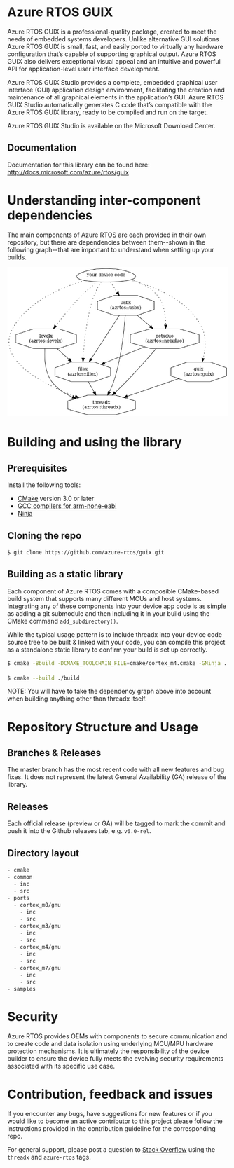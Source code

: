 # Azure RTOS GUIX

Azure RTOS GUIX is a professional-quality package, created to meet the needs of embedded systems developers. Unlike alternative GUI solutions Azure RTOS GUIX is small, fast, and easily ported to virtually any hardware configuration that’s capable of supporting graphical output. Azure RTOS GUIX also delivers exceptional visual appeal and an intuitive and powerful API for application-level user interface development.

Azure RTOS GUIX Studio provides a complete, embedded graphical user interface (GUI) application design environment, facilitating the creation and maintenance of all graphical elements in the application’s GUI. Azure RTOS GUIX Studio automatically generates C code that’s compatible with the Azure RTOS GUIX library, ready to be compiled and run on the target. 

Azure RTOS GUIX Studio is available on the Microsoft Download Center.

## Documentation

Documentation for this library can be found here: http://docs.microsoft.com/azure/rtos/guix

# Understanding inter-component dependencies

The main components of Azure RTOS are each provided in their own repository, but there are dependencies between them--shown in the following graph--that are important to understand when setting up your builds.

![dependency graph](docs/deps.png)


# Building and using the library

## Prerequisites

Install the following tools:

* [CMake](https://cmake.org/download/) version 3.0 or later
* [GCC compilers for arm-none-eabi](https://developer.arm.com/tools-and-software/open-source-software/developer-tools/gnu-toolchain/gnu-rm/downloads)
* [Ninja](https://ninja-build.org/)

## Cloning the repo

```bash
$ git clone https://github.com/azure-rtos/guix.git
```

## Building as a static library

Each component of Azure RTOS comes with a composible CMake-based build system that supports many different MCUs and host systems. Integrating any of these components into your device app code is as simple as adding a git submodule and then including it in your build using the CMake command `add_subdirectory()`.

While the typical usage pattern is to include threadx into your device code source tree to be built & linked with your code, you can compile this project as a standalone static library to confirm your build is set up correctly.

```bash
$ cmake -Bbuild -DCMAKE_TOOLCHAIN_FILE=cmake/cortex_m4.cmake -GNinja .

$ cmake --build ./build
```

NOTE: You will have to take the dependency graph above into account when building anything other than threadx itself.

# Repository Structure and Usage

## Branches & Releases

The master branch has the most recent code with all new features and bug fixes. It does not represent the latest General Availability (GA) release of the library.

## Releases

Each official release (preview or GA) will be tagged to mark the commit and push it into the Github releases tab, e.g. `v6.0-rel`.

## Directory layout

```
- cmake
- common
  - inc
  - src
- ports
  - cortex_m0/gnu
    - inc
    - src
  - cortex_m3/gnu
    - inc
    - src
  - cortex_m4/gnu
    - inc
    - src
  - cortex_m7/gnu
    - inc
    - src
- samples
```

# Security

Azure RTOS provides OEMs with components to secure communication and to create code and data isolation using underlying MCU/MPU hardware protection mechanisms. It is ultimately the responsibility of the device builder to ensure the device fully meets the evolving security requirements associated with its specific use case.

# Contribution, feedback and issues

If you encounter any bugs, have suggestions for new features or if you would like to become an active contributor to this project please follow the instructions provided in the contribution guideline for the corresponding repo.

For general support, please post a question to [Stack Overflow](http://stackoverflow.com/questions/tagged/azure-rtos+threadx) using the `threadx` and `azure-rtos` tags.
